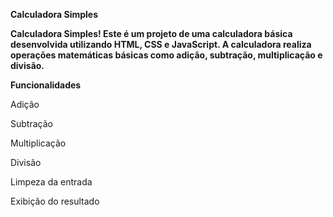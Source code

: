 **Calculadora Simples**


**Calculadora Simples! Este é um projeto de uma calculadora básica desenvolvida utilizando HTML, CSS e JavaScript. A calculadora realiza operações matemáticas básicas como adição, subtração, multiplicação e divisão.**

**Funcionalidades**

Adição 

Subtração

Multiplicação

Divisão

Limpeza da entrada

Exibição do resultado


